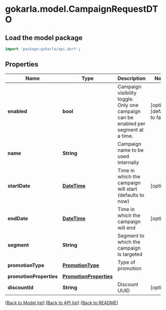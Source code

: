 # gokarla.model.CampaignRequestDTO

## Load the model package
```dart
import 'package:gokarla/api.dart';
```

## Properties
Name | Type | Description | Notes
------------ | ------------- | ------------- | -------------
**enabled** | **bool** | Campaign visibility toggle. Only one campaign can be enabled per segment at a time. | [optional] [default to false]
**name** | **String** | Campaign name to be used internally | 
**startDate** | [**DateTime**](DateTime.md) | Time in which the campaign will start (defaults to now) | [optional] 
**endDate** | [**DateTime**](DateTime.md) | Time in which the campaign will end | [optional] 
**segment** | **String** | Segment to which the campaign is targeted | 
**promotionType** | [**PromotionType**](PromotionType.md) | Type of promotion | 
**promotionProperties** | [**PromotionProperties**](PromotionProperties.md) |  | 
**discountId** | **String** | Discount UUID | [optional] 

[[Back to Model list]](../README.md#documentation-for-models) [[Back to API list]](../README.md#documentation-for-api-endpoints) [[Back to README]](../README.md)


